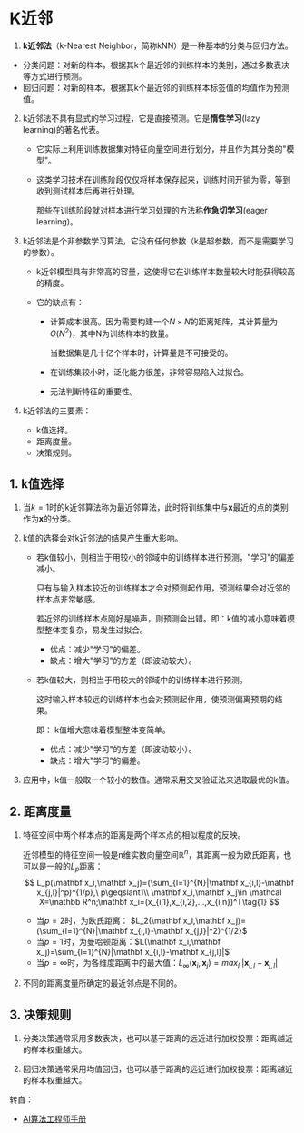 # K近邻

1.  **k近邻法**（k-Nearest Neighbor，简称kNN）是一种基本的分类与回归方法。

   - 分类问题：对新的样本，根据其k个最近邻的训练样本的类别，通过多数表决等方式进行预测。
   - 回归问题：对新的样本，根据其k个最近邻的训练样本标签值的均值作为预测值。

2. k近邻法不具有显式的学习过程，它是直接预测。它是**惰性学习**(lazy learning)的著名代表。

   - 它实际上利用训练数据集对特征向量空间进行划分，并且作为其分类的"模型"。

   - 这类学习技术在训练阶段仅仅将样本保存起来，训练时间开销为零，等到收到测试样本后再进行处理。

     那些在训练阶段就对样本进行学习处理的方法称**作急切学习**(eager learning)。

3. k近邻法是个非参数学习算法，它没有任何参数（k是超参数，而不是需要学习的参数）。

   - k近邻模型具有非常高的容量，这使得它在训练样本数量较大时能获得较高的精度。

   - 它的缺点有：

     - 计算成本很高。因为需要构建一个$N\times N$的距离矩阵，其计算量为$O(N^2)$，其中N为训练样本的数量。

       当数据集是几十亿个样本时，计算量是不可接受的。

     - 在训练集较小时，泛化能力很差，非常容易陷入过拟合。

     - 无法判断特征的重要性。

4. k近邻法的三要素：

   -  k值选择。
   - 距离度量。
   - 决策规则。

## 1. k值选择

1. 当$k=1$时的k近邻算法称为最近邻算法，此时将训练集中与$\mathbf x$最近的点的类别作为$\mathbf x$的分类。

2. k值的选择会对k近邻法的结果产生重大影响。

   - 若k值较小，则相当于用较小的邻域中的训练样本进行预测，"学习"的偏差减小。

     只有与输入样本较近的训练样本才会对预测起作用，预测结果会对近邻的样本点非常敏感。

     若近邻的训练样本点刚好是噪声，则预测会出错。即：k值的减小意味着模型整体变复杂，易发生过拟合。

     - 优点：减少"学习"的偏差。
     - 缺点：增大"学习"的方差（即波动较大）。

   - 若k值较大，则相当于用较大的邻域中的训练样本进行预测。

     这时输入样本较远的训练样本也会对预测起作用，使预测偏离预期的结果。

     即： k值增大意味着模型整体变简单。

     - 优点：减少"学习"的方差（即波动较小）。
     - 缺点：增大"学习"的偏差。

3. 应用中，k值一般取一个较小的数值。通常采用交叉验证法来选取最优的k值。

## 2. 距离度量

1. 特征空间中两个样本点的距离是两个样本点的相似程度的反映。

    近邻模型的特征空间一般是n维实数向量空间$\mathbb R^n$，其距离一般为欧氏距离，也可以是一般的$L_p$距离：
   $$
   L_p(\mathbf x_i,\mathbf x_j)=(\sum_{l=1}^{N}|\mathbf x_{i,l}-\mathbf x_{j,l}|^p)^{1/p},\ p\geqslant1\\
   \mathbf x_i,\mathbf x_j\in \mathcal X=\mathbb R^n;\mathbf x_i=(x_{i,1},x_{i,2},...,x_{i,n})^T\tag{1}
   $$

   - 当$p=2$时，为欧氏距离： $L_2(\mathbf x_i,\mathbf x_j)=(\sum_{l=1}^{N}|\mathbf x_{i,l}-\mathbf x_{j,l}|^2)^{1/2}$
   - 当$p=1$时，为曼哈顿距离：$L(\mathbf x_i,\mathbf x_j)=\sum_{l=1}^{N}|\mathbf x_{i,l}-\mathbf x_{j,l}|$
   - 当$p=\infty$时，为各维度距离中的最大值：$L_{\infty}(\mathbf x_i,\mathbf x_j)=max_l\ |\mathbf x_{i,l}-\mathbf x_{j,l}|$

2. 不同的距离度量所确定的最近邻点是不同的。

## 3. 决策规则

1. 分类决策通常采用多数表决，也可以基于距离的远近进行加权投票：距离越近的样本权重越大。

2. 回归决策通常采用均值回归，也可以基于距离的远近进行加权投票：距离越近的样本权重越大。

转自：

- [AI算法工程师手册](<http://www.huaxiaozhuan.com/%E7%BB%9F%E8%AE%A1%E5%AD%A6%E4%B9%A0/chapters/1_linear.html>)